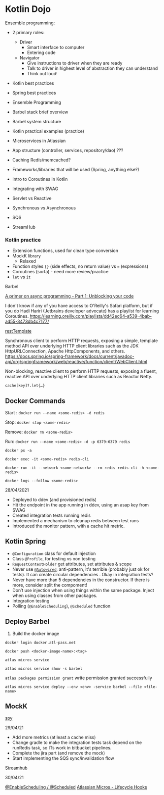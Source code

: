 # Kotlin Dojo

Ensemble programming:

- 2 primary roles:
    - Driver
        - Smart interface to computer
        - Entering code
    - Navigator
        - Give instructions to driver when they are ready
        - Talk to driver in highest level of abstraction they can understand
        - Think out loud!

- Kotlin best practices
- Spring best practices
- Ensemble Programming
- Barbel stack brief overview
- Barbel system structure
- Kotlin practical examples (practice)
- Microservices in Atlassian
- App structure (controller, services, repository/dao) ???
- Caching Redis/memcached?
- Frameworks/libraries that will be used (Spring, anything else?)
- Intro to Coroutines in Kotlin

- Integrating with SWAG
- Servlet vs Reactive
- Synchronous vs Asynchronous
- SQS
- StreamHub

### Kotlin practice

- Extension functions, used for clean type conversion
- MockK library
    - Relaxed
- Function styles `{}` (side effects, no return value) vs `=` (expressions)
- Coroutines (sorta) - need more review/practice
- `let` vs `it`

Barbel

[A primer on async programming - Part 1: Unblocking your code](https://hello.atlassian.net/wiki/spaces/~921076133/blog/2019/12/23/610923439/A%2Bprimer%2Bon%2Basync%2Bprogramming%2B-%2BPart%2B1%2BUnblocking%2Byour%2Bcode)

I don't know if any of you have access to O'Reilly's Safari platform, but if you do Hadi Hariri (Jetbrains developer advocate) has a playlist for learning Coroutines. https://learning.oreilly.com/playlists/dd42ec64-a539-4bab-ad55-3473db4c7177/

[restTemplate](https://docs.spring.io/spring-framework/docs/current/javadoc-api/org/springframework/web/client/RestTemplate.html)

Synchronous client to perform HTTP requests, exposing a simple, template method API over underlying HTTP client libraries such as the JDK HttpURLConnection, Apache HttpComponents, and others. https://docs.spring.io/spring-framework/docs/current/javadoc-api/org/springframework/web/reactive/function/client/WebClient.html

Non-blocking, reactive client to perform HTTP requests, exposing a fluent, reactive API over underlying HTTP client libraries such as Reactor Netty.

`cache[key]?.let{…}`

## Docker Commands

Start : `docker run --name <some-redis> -d redis`

Stop: `docker stop <some-redis>`

Remove: `docker rm <some-redis>`

Run: `docker run --name <some-redis> -d -p 6379:6379 redis`

`docker ps -a`

`docker exec -it <some-redis> redis-cli`

`docker run -it --network <some-network> --rm redis redis-cli -h <some-redis>`

`docker logs --follow <some-redis>`

28/04/2021

- Deployed to ddev (and provisioned redis)
- Hit the endpoint in the app running in ddev, using an asap key from SWAG
- Created integration tests running redis
- Implemented a mechanism to cleanup redis between test runs
- Introduced the monitor pattern, with a cache hit metric.

## Kotlin Spring

- `@Configuration` class for default injection
- Class `@Profile`, for testing vs non testing
- `RequestContextHolder` get attributes, set attributes & scope
- Never use [`@Autowired`](https://www.baeldung.com/spring-autowire), anti-pattern, it's terrible (probably just ok for tests). It can create circular dependencies . Okay in integration tests?
- Never have more than 5 dependencies in the constructor. If there is more, consider split the compoment!
- Don’t use injection when using things within the same package. Inject when using classes from other packages.
- Integration testing
- Polling (`@EnableScheduling`), `@Scheduled` function 

## Deploy Barbel

1. Build the docker image

`docker login docker.atl-pass.net`

`docker push <docker-image-name>:<tag>`

`atlas micros service`

`atlas micros service show -s barbel`

`atlas packages permission grant`
write permission granted successfully

`atlas micros service deploy --env <env> -service barbel --file <file-name>`

## MockK

[spy](https://mockk.io/#spy)

29/04/21

- Add more metrics (at least a cache miss)
- Change gradle to make the integration tests task depend on the runRedis task, so ITs work in bitbucket pipelines.
- Complete the jira part (and remove the mock)
- Start implementing the SQS sync/invalidation flow

[Streamhub](https://developer.atlassian.com/platform/streamhub/getting-started/)

30/04/21

[@EnableScheduling / @Scheduled](https://spring.io/guides/gs/scheduling-tasks/)
[Atlassian Micros - Lifecycle Hooks](https://hello.atlassian.net/wiki/spaces/MICROS/pages/169248561/Lifecycle+hooks)


